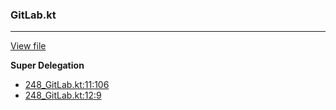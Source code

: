 ### GitLab.kt
---
[View file](../../precision_analyzed/248_GitLab.kt)

**Super Delegation**

 - [248_GitLab.kt:11:106](../../precision_analyzed/248_GitLab.kt#L11)
 - [248_GitLab.kt:12:9](../../precision_analyzed/248_GitLab.kt#L12)
